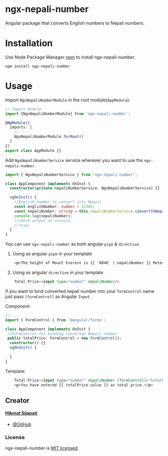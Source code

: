 # ngx-nepali-number
Angular package that converts English numbers to Nepali numbers.

# Installation
Use Node Package Manager [npm](https://www.npmjs.com) to install ngx-nepali-number.
```
npm install ngx-nepali-number
```
# Usage
Import `NgxNepaliNumberModule` in the root module(`AppModule`):
```typescript
// Import module
import {NgxNepaliNumberModule} from 'ngx-nepali-number';

@NgModule({
  imports: [
    // ...
    NgxNepaliNumberModule.forRoot()
  ]
})
export class AppModule {}
```

Add `NgxNepaliNumberService` service wherever you want to use the `ngx-nepali-number`.

```typescript
import { NgxNepaliNumberService } from "ngx-nepali-number";

class AppComponent implements OnInit {
  constructor(private nepaliNumberService: NgxNepaliNumberService) {}

  ngOnInit() {
    //English number to convert into Nepali 
    const englishNumber: number = 12345;
    const nepaliNumber: string = this.nepaliNumberService.convertToNepaliNumber(englishNumber);
    console.log(nepaliNumber);
    //check output on console
    //१२३४५
  }
}
```

You can use `ngx-nepali-number` as both angular `pipe` & `directive`.
1. Using as angular `pipe` in your template
```html
    <p>The height of Mount Everest is {{ '8848' | nepaliNumber }} Meter.</p>
```
2. Using as angular `directive` in your template
```html
    Total Price:<input type="number" nepaliNumber/>
```
if you want to bind converted nepali number into your `formControl` name just pass `[formControl]` as Angular `Input`.

Component:
```typescript
//...
import { FormControl } from '@angular/forms';

class AppComponent implements OnInit {
 //FormControl for binding converted Nepali number 
 public totalPrice: FormControl = new FormControl();
  constructor() {}
  ngOnInit() {
    
  }
}
```
Template:
```html
    Total Price:<input type="number" nepaliNumber [formControl]="totalPrice"/>
    <p>You have entered {{ totalPrice.value }} as total price.</p>
```

## Creator

#### [Hikmat Sijapati](mailto:hikmatsijapati2014@gmail.com)

- [@GitHub](https://github.com/hikmat-sijapati)

### License
ngx-nepali-number is [MIT licensed](./LICENSE).
